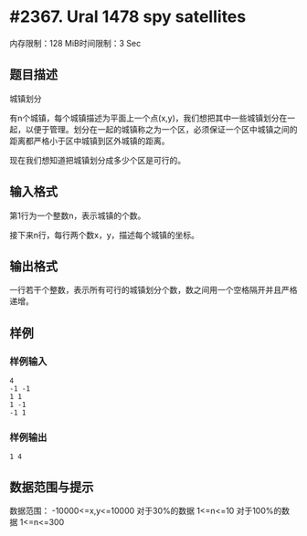 # #2367. Ural 1478 spy satellites

内存限制：128 MiB时间限制：3 Sec

## 题目描述

城镇划分

有n个城镇，每个城镇描述为平面上一个点(x,y)，我们想把其中一些城镇划分在一起，以便于管理。划分在一起的城镇称之为一个区，必须保证一个区中城镇之间的距离都严格小于区中城镇到区外城镇的距离。

现在我们想知道把城镇划分成多少个区是可行的。

 

## 输入格式

第1行为一个整数n，表示城镇的个数。

接下来n行，每行两个数x，y，描述每个城镇的坐标。

 

## 输出格式

一行若干个整数，表示所有可行的城镇划分个数，数之间用一个空格隔开并且严格递增。

 

## 样例

### 样例输入

    
    4
    -1 -1
    1 1
    1 -1
    -1 1
     
    
    

### 样例输出

    
    1 4
     
    
    

## 数据范围与提示

数据范围：
-10000<=x,y<=10000
对于30%的数据 1<=n<=10
对于100%的数据 1<=n<=300
